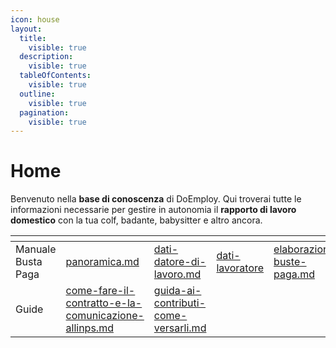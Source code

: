 ```yaml
---
icon: house
layout:
  title:
    visible: true
  description:
    visible: true
  tableOfContents:
    visible: true
  outline:
    visible: true
  pagination:
    visible: true
---
```


# Home

Benvenuto nella **base di conoscenza** di DoEmploy. Qui troverai tutte le informazioni necessarie per gestire in autonomia il **rapporto di lavoro domestico** con la tua colf, badante, babysitter e altro ancora.

<table data-card-size="large" data-view="cards" data-full-width="false"><thead><tr><th></th><th data-type="content-ref"></th><th data-type="content-ref"></th><th data-type="content-ref"></th><th data-type="content-ref"></th><th data-type="content-ref"></th><th data-type="content-ref"></th><th data-type="content-ref"></th><th data-type="content-ref"></th><th data-type="content-ref"></th></tr></thead><tbody><tr><td>Manuale Busta Paga</td><td><a href="manuale-doemploy-busta-paga/panoramica.md">panoramica.md</a></td><td><a href="manuale-doemploy-busta-paga/dati-datore-di-lavoro.md">dati-datore-di-lavoro.md</a></td><td><a href="manuale-doemploy-busta-paga/dati-lavoratore/">dati-lavoratore</a></td><td><a href="manuale-doemploy-busta-paga/elaborazione-buste-paga.md">elaborazione-buste-paga.md</a></td><td><a href="manuale-doemploy-busta-paga/eventi/">eventi</a></td><td><a href="manuale-doemploy-busta-paga/eventi/ferie.md">ferie.md</a></td><td><a href="manuale-doemploy-busta-paga/eventi/malattia.md">malattia.md</a></td><td><a href="manuale-doemploy-busta-paga/tredicesima.md">tredicesima.md</a></td><td><a href="manuale-doemploy-busta-paga/t.f.r..md">t.f.r..md</a></td></tr><tr><td>Guide</td><td><a href="guide/come-fare-il-contratto-e-la-comunicazione-allinps.md">come-fare-il-contratto-e-la-comunicazione-allinps.md</a></td><td><a href="guide/guida-ai-contributi-come-versarli.md">guida-ai-contributi-come-versarli.md</a></td><td></td><td></td><td></td><td></td><td></td><td></td><td></td></tr></tbody></table>















